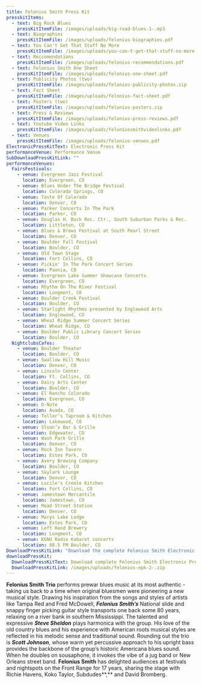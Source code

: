 ```yaml
---
title: Felonius Smith Press Kit
presskitItems:
  - text: Big Rock Blues
    pressKitItemFile: /images/uploads/big-road-blues-1-.mp3
  - text: Biographies
    pressKitItemFile: /images/uploads/felonius-biographies.pdf
  - text: You Can't Get That Stuff No More
    pressKitItemFile: /images/uploads/you-can-t-get-that-stuff-no-more.mp3
  - text: Reccomendations
    pressKitItemFile: /images/uploads/felonius-recommendations.pdf
  - text: Felonius Smith One Sheet
    pressKitItemFile: /images/uploads/felonius-one-sheet.pdf
  - text: Publicity Photos (two)
    pressKitItemFile: /images/uploads/felonius-publicity-photos.zip
  - text: Fact Sheet
    pressKitItemFile: /images/uploads/felonius-fact-sheet.pdf
  - text: Posters (two)
    pressKitItemFile: /images/uploads/felonius-posters.zip
  - text: Press & Reviews
    pressKitItemFile: /images/uploads/felonius-press-reviews.pdf
  - text: Youtube Video Links
    pressKitItemFile: /images/uploads/feloniussmithvideolinks.pdf
  - text: Venues
    pressKitItemFile: /images/uploads/felonius-venues.pdf
ElectronicPressKitText: Electronic Press Kit
performanceVenue: Performance Venue
SubDownloadPressKitLink: ""
performanceVenues:
  FairsFestivals:
    - venue: Evergreen Jazz Festival
      location: Evergreen, CO
    - venue: Blues Under The Bridge Festival
      location: Colorado Springs, CO
    - venue: Taste Of Colorado
      location: Denver, CO
    - venue: Parker Concerts In The Park
      location: Parker, CO
    - venue: Douglas H. Buck Rec. Ctr., South Suburban Parks & Rec.
      location: Littleton, CO
    - venue: Blues & Brews Festival at South Pearl Street
      location: Denver, CO
    - venue: Boulder Fall Festival
      location: Boulder, CO
    - venue: Old Town Stage
      location: Fort Collins, CO
    - venue: Pickin' In The Park Concert Series
      location: Paonia, CO
    - venue: Evergreen Lake Summer Showcase Concerts
      location: Evergreen, CO
    - venue: Rhythm On The River Festival
      location: Longmont, CO
    - venue: Boulder Creek Festival
      location: Boulder, CO
    - venue: Starlight Rhythms presented by Englewood Arts
      location: Englewood, CO
    - venue: Wheat Ridge Summer Concert Series
      location: Wheat Ridge, CO
    - venue: Boulder Public Library Concert Series
      location: Boulder, CO
  NightclubsCafes:
    - venue: Boulder Theater
      location: Boulder, CO
    - venue: Swallow Hill Music
      location: Denver, CO
    - venue: Lincoln Center
      location: Ft. Collins, CO
    - venue: Dairy Arts Center
      location: Boulder, CO
    - venue: El Rancho Colorado
      location: Evergreen, CO
    - venue: D-Note
      location: Avada, CO
    - venue: Teller’s Taproom & Kitchen
      location: Lakewood, CO
    - venue: Sloan’s Bar & Grille
      location: Edgewater, CO
    - venue: Wash Park Grille
      location: Denver, CO
    - venue: Rock Inn Tavern
      location: Estes Park, CO
    - venue: Avery Brewing Company
      location: Boulder, CO
    - venue: Skylark Lounge
      location: Denver, CO
    - venue: Lucile's Creole Kitchen
      location: Fort Collins, CO
    - venue: Jamestown Mercantile
      location: Jamestown, CO
    - venue: Mead Street Station
      location: Denver, CO
    - venue: Marys Lake Lodge
      location: Estes Park, CO
    - venue: Left Hand Brewery
      location: Longmont, CO
    - venue: KGNU Radio Kabaret concerts
      location: 88.5 FM Boulder, CO
DownloadPressKitLink: "Download the complete Felonius Smith Electronic Press Kit "
downloadPressKit:
  DownloadPressKitText: Download complete Felonius Smith Electronic Press Kit (zipped folder, 26 MB)
  DownloadPressKitLink: /images/uploads/felonius-epk-2-.zip
---
```

**Felonius Smith Trio** performs prewar blues music at its most authentic - taking us back to a time when original bluesmen were pioneering a new musical style.
Drawing his inspiration from the songs and styles of artists like Tampa Red and Fred McDowell, ***Felonius Smith’s*** National slide and snappy finger picking guitar style transports one back some 80 years, relaxing on a river bank in southern Mississippi.
The talented and expressive ***Steve Sheldon*** plays harmonica with the group. His love of the old country blues and his experience with American roots musical styles are reflected in his melodic sense and traditional sound.
Rounding out the trio is ***Scott Johnson***, whose warm yet percussive approach to his upright bass provides the backbone of the group’s historic Americana blues sound. When he doubles on sousaphone, it invokes the vibe of a jug band or New Orleans street band.
**Felonius Smith** has delighted audiences at festivals and nightspots on the Front Range for 17 years, sharing the stage with Richie Havens, Koko Taylor, Subdudes**,** and David Bromberg.